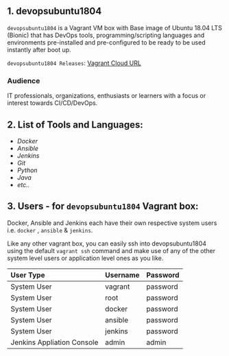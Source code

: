
## 1. devopsubuntu1804
`devopsubuntu1804` is a Vagrant VM box with Base image of Ubuntu 18.04 LTS (Bionic) that has DevOps tools, programming/scripting languages and environments pre-installed and pre-configured to be ready to be used instantly after boot up.

`devopsubuntu1804 Releases`: [Vagrant Cloud URL](https://app.vagrantup.com/darkwizard242/boxes/devopsubuntu1804)
### Audience
IT professionals, organizations, enthusiasts or learners with a focus or interest towards CI/CD/DevOps.


## 2. List of Tools and Languages:
 * _Docker_
 * _Ansible_
 * _Jenkins_
 * _Git_
 * _Python_
 * _Java_
 * _etc.._
 

## 3. Users - for `devopsubuntu1804` Vagrant box:
Docker, Ansible and Jenkins each have their own respective system users i.e. `docker` , `ansible` & `jenkins`.

Like any other vagrant box, you can easily ssh into devopsubuntu1804 using the default `vagrant ssh` command and make use of any of the other system level users or application level ones as you like.

|          User Type           |                  Username                |              Password              |
|        :-------------        |                  :-------------          |               :-----               |
|           System User        |                    vagrant               |                 password           |
|           System User        |                    root                  |                 password           |
|           System User        |                    docker                |                 password           |
|           System User        |                    ansible               |                 password           |
|           System User        |                    jenkins               |                 password           |
|  Jenkins Appliation Console  |                    admin                 |                 admin              |


